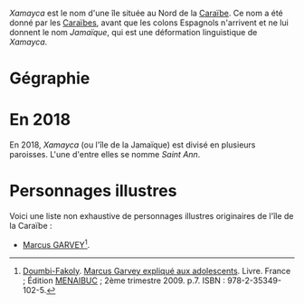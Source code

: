 <!-- TITLE: Xamayca / Jamaïque -->
<!-- SUBTITLE: Présentation de Xamayca -->

*Xamayca* est le nom d'une île située au Nord de la [Caraïbe](/geographie/ile/caraibes/iles-de-la-caraibe). Ce nom a été donné par les [Caraïbes](/peuple/caraibes/partout/caraibe), avant que les colons Espagnols n'arrivent et ne lui donnent le nom *Jamaïque*, qui est une déformation linguistique de *Xamayca*.

# Gégraphie
# En 2018
En 2018, *Xamayca* (ou l'île de la Jamaïque) est divisé en plusieurs paroisses. L'une d'entre elles se nomme *Saint Ann*.

# Personnages illustres
Voici une liste non exhaustive de personnages illustres originaires de l'île de la Caraïbe :
* [Marcus GARVEY](/personnalite/homme/polymathe/caraibes/midi/colonie/xamayca/marcus-gavey)[^1].


[^1]: [Doumbi-Fakoly](/personnalite/homme/polymathe/afrique/nord-ouest/pays/mali/doumbi-fakoli). [Marcus Garvey expliqué aux adolescents](/ouvrage/documentaire/marcus-garvey-explique-aux-adolescents). Livre. France ; Édition [MENAIBUC](/organisme/editeur/menaibuc) ; 2ème trimestre 2009. p.7. ISBN : 978-2-35349-102-5. 